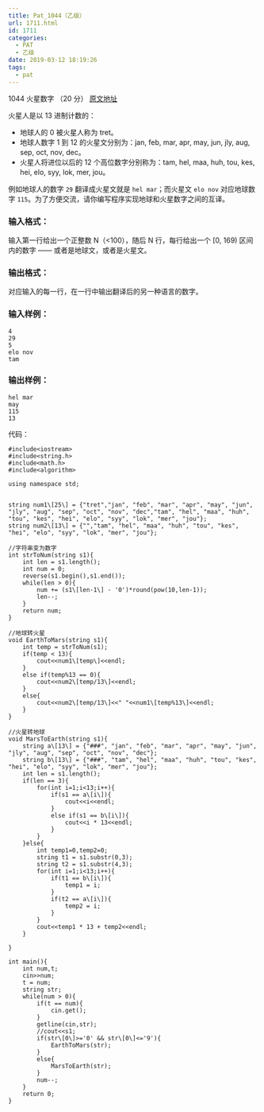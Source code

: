 ```yaml
---
title: Pat_1044（乙级）
url: 1711.html
id: 1711
categories:
  - PAT
  - 乙级
date: 2019-03-12 18:19:26
tags:
  - pat
---
```


1044 火星数字 （20 分） [原文地址](https://pintia.cn/problem-sets/994805260223102976/problems/994805279328157696)

火星人是以 13 进制计数的：

*   地球人的 0 被火星人称为 tret。
*   地球人数字 1 到 12 的火星文分别为：jan, feb, mar, apr, may, jun, jly, aug, sep, oct, nov, dec。
*   火星人将进位以后的 12 个高位数字分别称为：tam, hel, maa, huh, tou, kes, hei, elo, syy, lok, mer, jou。

例如地球人的数字 `29` 翻译成火星文就是 `hel mar`；而火星文 `elo nov` 对应地球数字 `115`。为了方便交流，请你编写程序实现地球和火星数字之间的互译。

### 输入格式：

输入第一行给出一个正整数 N（<100），随后 N 行，每行给出一个 \[0, 169) 区间内的数字 —— 或者是地球文，或者是火星文。

### 输出格式：

对应输入的每一行，在一行中输出翻译后的另一种语言的数字。

### 输入样例：

    4
    29
    5
    elo nov
    tam
    

### 输出样例：

    hel mar
    may
    115
    13

代码：
```
#include<iostream>
#include<string.h>
#include<math.h>
#include<algorithm>

using namespace std;


string num1\[25\] = {"tret","jan", "feb", "mar", "apr", "may", "jun", "jly", "aug", "sep", "oct", "nov", "dec","tam", "hel", "maa", "huh", "tou", "kes", "hei", "elo", "syy", "lok", "mer", "jou"};
string num2\[13\] = {"","tam", "hel", "maa", "huh", "tou", "kes", "hei", "elo", "syy", "lok", "mer", "jou"};

//字符串变为数字
int strToNum(string s1){
    int len = s1.length();
    int num = 0;
    reverse(s1.begin(),s1.end());
    while(len > 0){
        num += (s1\[len-1\] - '0')*round(pow(10,len-1));
        len--;
    }
    return num;
}

//地球转火星
void EarthToMars(string s1){
    int temp = strToNum(s1);
    if(temp < 13){
        cout<<num1\[temp\]<<endl;
    }
    else if(temp%13 == 0){
        cout<<num2\[temp/13\]<<endl;
    }
    else{
        cout<<num2\[temp/13\]<<" "<<num1\[temp%13\]<<endl;
    }
}

//火星转地球
void MarsToEarth(string s1){
    string a\[13\] = {"###", "jan", "feb", "mar", "apr", "may", "jun", "jly", "aug", "sep", "oct", "nov", "dec"};
    string b\[13\] = {"###", "tam", "hel", "maa", "huh", "tou", "kes", "hei", "elo", "syy", "lok", "mer", "jou"};
    int len = s1.length();
    if(len == 3){
        for(int i=1;i<13;i++){
            if(s1 == a\[i\]){
                cout<<i<<endl;
            }
            else if(s1 == b\[i\]){
                cout<<i * 13<<endl;
            }
        }
    }else{
        int temp1=0,temp2=0;
        string t1 = s1.substr(0,3);
        string t2 = s1.substr(4,3);
        for(int i=1;i<13;i++){
            if(t1 == b\[i\]){
                temp1 = i;
            }
            if(t2 == a\[i\]){
                temp2 = i;
            }
        }
        cout<<temp1 * 13 + temp2<<endl;
    }

}

int main(){
    int num,t;
    cin>>num;
    t = num;
    string str;
    while(num > 0){
        if(t == num){
            cin.get();
        }
        getline(cin,str);
        //cout<<s1;
        if(str\[0\]>='0' && str\[0\]<='9'){
            EarthToMars(str);
        }
        else{
            MarsToEarth(str);
        }
        num--;
    }
    return 0;
}
```